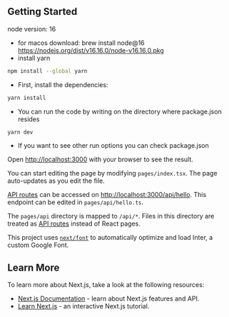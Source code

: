 
## Getting Started

node version: 16
- for macos download:
  brew install node@16
  https://nodejs.org/dist/v16.16.0/node-v16.16.0.pkg
- install yarn
```bash
npm install --global yarn
```

- First, install the dependencies:
```bash
yarn install 
``` 
- You can run the code by writing on the directory where package.json resides
```bash
yarn dev

```
- If you want to see other run options you can check package.json
  
Open [http://localhost:3000](http://localhost:3000) with your browser to see the result.

You can start editing the page by modifying `pages/index.tsx`. The page auto-updates as you edit the file.

[API routes](https://nextjs.org/docs/api-routes/introduction) can be accessed on [http://localhost:3000/api/hello](http://localhost:3000/api/hello). This endpoint can be edited in `pages/api/hello.ts`.

The `pages/api` directory is mapped to `/api/*`. Files in this directory are treated as [API routes](https://nextjs.org/docs/api-routes/introduction) instead of React pages.

This project uses [`next/font`](https://nextjs.org/docs/basic-features/font-optimization) to automatically optimize and load Inter, a custom Google Font.

## Learn More

To learn more about Next.js, take a look at the following resources:

- [Next.js Documentation](https://nextjs.org/docs) - learn about Next.js features and API.
- [Learn Next.js](https://nextjs.org/learn) - an interactive Next.js tutorial.


